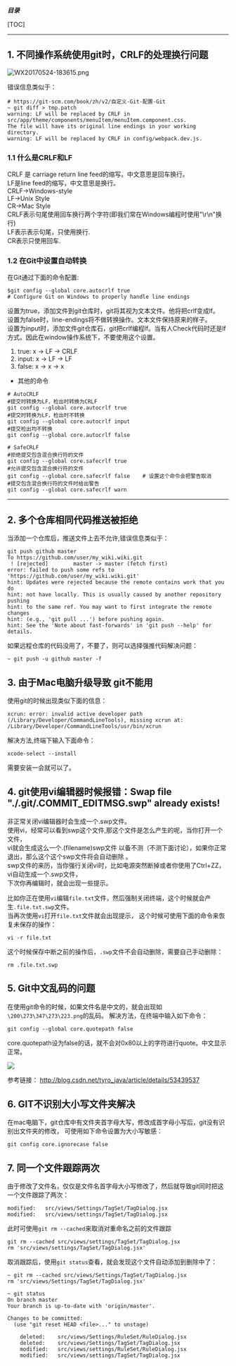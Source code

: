 ***目录*** 

[TOC]

--------------------------
##  1. 不同操作系统使用git时，CRLF的处理换行问题   

![WX20170524-183615.png](https://bitbucket.org/repo/oE6yEX/images/2142324664-WX20170524-183615.png)     

错误信息类似于：   
```
# https://git-scm.com/book/zh/v2/自定义-Git-配置-Git
~ git diff > tmp.patch
warning: LF will be replaced by CRLF in src/app/theme/components/menuItem/menuItem.component.css.
The file will have its original line endings in your working directory.
warning: LF will be replaced by CRLF in config/webpack.dev.js.

```

###  1.1 什么是CRLF和LF    

CRLF 是 carriage return line feed的缩写。中文意思是回车换行。      
LF是line feed的缩写，中文意思是换行。      
CRLF->Windows-style       
LF->Unix Style       
CR->Mac Style       
CRLF表示句尾使用回车换行两个字符(即我们常在Windows编程时使用"\r\n"换行)      
LF表示表示句尾，只使用换行.        
CR表示只使用回车.        

### 1.2 在Git中设置自动转换     

在Git通过下面的命令配置:      
```
$git config --global core.autocrlf true
# Configure Git on Windows to properly handle line endings
```
设置为true，添加文件到git仓库时，git将其视为文本文件。他将把crlf变成lf。      
设置为false时，line-endings将不做转换操作。文本文件保持原来的样子。      
设置为input时，添加文件git仓库石，git把crlf编程lf。当有人Check代码时还是lf方式。因此在window操作系统下，不要使用这个设置。      
1) true:             x -> LF -> CRLF         
2) input:            x -> LF -> LF            
3) false:            x -> x -> x         

*  其他的命令     

```
# AutoCRLF
#提交时转换为LF，检出时转换为CRLF
git config --global core.autocrlf true   
#提交时转换为LF，检出时不转换
git config --global core.autocrlf input   
#提交检出均不转换
git config --global core.autocrlf false

# SafeCRLF
#拒绝提交包含混合换行符的文件
git config --global core.safecrlf true   
#允许提交包含混合换行符的文件
git config --global core.safecrlf false    # 设置这个命令会把警告取消
#提交包含混合换行符的文件时给出警告
git config --global core.safecrlf warn

```

-------------

## 2. 多个仓库相同代码推送被拒绝     

当添加一个仓库后，推送文件上去不允许,错误信息类似于：    

```
git push github master 
To https://github.com/user/my_wiki.wiki.git
 ! [rejected]        master -> master (fetch first)
error: failed to push some refs to 'https://github.com/user/my_wiki.wiki.git'
hint: Updates were rejected because the remote contains work that you do
hint: not have locally. This is usually caused by another repository pushing
hint: to the same ref. You may want to first integrate the remote changes
hint: (e.g., 'git pull ...') before pushing again.
hint: See the 'Note about fast-forwards' in 'git push --help' for details.
```

如果远程仓库的代码没用了，不要了，则可以选择强推代码解决问题：    

```
~ git push -u github master -f
```


## 3. 由于Mac电脑升级导致 git不能用   

使用git的时候出现类似下面的信息：   

```
xcrun: error: invalid active developer path (/Library/Developer/CommandLineTools), missing xcrun at: /Library/Developer/CommandLineTools/usr/bin/xcrun
```


解决方法,终端下输入下面命令：   

```
xcode-select --install
```

需要安装一会就可以了。     

## 4. git使用vi编辑器时候报错：Swap file "./.git/.COMMIT_EDITMSG.swp" already exists!       

非正常关闭vi编辑器时会生成一个.swp文件。     
使用vi，经常可以看到swp这个文件,那这个文件是怎么产生的呢，当你打开一个文件，     
vi就会生成这么一个.(filename)swp文件 以备不测（不测下面讨论），如果你正常退出，那么这个这个swp文件将会自动删除 。   
swp文件的来历，当你强行关闭vi时，比如电源突然断掉或者你使用了Ctrl+ZZ，vi自动生成一个.swp文件，     
下次你再编辑时，就会出现一些提示。    

比如你正在使用`vi`编辑`file.txt`文件，然后强制关闭终端，这个时候就会产生`.file.txt.swp`文件。  
当再次使用`vi`打开`file.txt`文件就会出现提示， 这个时候可使用下面的命令来恢复未保存的操作：   

```
vi -r file.txt 
```

这个时候保存中断之前的操作后，`.swp`文件不会自动删除，需要自己手动删除： 

```
rm .file.txt.swp
```

## 5. Git中文乱码的问题    

在使用git命令的时候，如果文件名是中文的，就会出现如`\200\273\347\273\223.png`的乱码。
解决方法，在终端中输入如下命令：   

```
git config --global core.quotepath false
```

core.quotepath设为false的话，就不会对0x80以上的字符进行quote。中文显示正常。      

![](https://bitbucket.org/repo/oE6yEX/images/2932686307-WX20180116-170256@2x.png)    

参考链接： http://blog.csdn.net/tyro_java/article/details/53439537

## 6. GIT不识别大小写文件夹解决

在mac电脑下，git仓库中有文件夹首字母大写，修改成首字母小写后，git没有识别出文件夹的修改， 可使用如下命令设置为大小写敏感：

```
git config core.ignorecase false
```

## 7. 同一个文件跟踪两次

由于修改了文件名，仅仅是文件名首字母大小写修改了，然后就导致git同时把这一个文件跟踪了两次：

```
modified:   src/views/Settings/TagSet/TagDialog.jsx
modified:   src/views/settings/TagSet/TagDialog.jsx
```

此时可使用`git rm --cached`来取消对重命名之前的文件跟踪

```
git rm --cached src/views/settings/TagSet/TagDialog.jsx
rm 'src/views/settings/TagSet/TagDialog.jsx'
```

取消跟踪后，使用`git status`查看，就会发现这个文件自动添加到删除中了：

```
~ git rm --cached src/views/Settings/TagSet/TagDialog.jsx
rm 'src/views/Settings/TagSet/TagDialog.jsx'

~ git status
On branch master
Your branch is up-to-date with 'origin/master'.

Changes to be committed:
  (use "git reset HEAD <file>..." to unstage)

	deleted:    src/views/Settings/RuleSet/RuleDialog.jsx
	deleted:    src/views/Settings/TagSet/TagDialog.jsx
	modified:   src/views/settings/RuleSet/RuleDialog.jsx
	modified:   src/views/settings/TagSet/TagDialog.jsx
```

